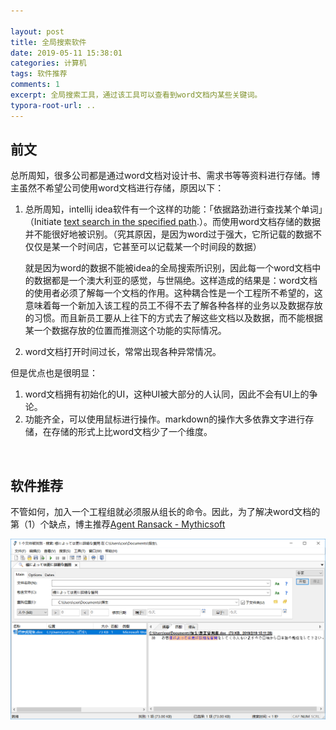 ```yaml
---

layout: post
title: 全局搜索软件
date: 2019-05-11 15:38:01
categories: 计算机
tags: 软件推荐
comments: 1
excerpt: 全局搜索工具，通过该工具可以查看到word文档内某些关键词。
typora-root-url: ..
---
```




## 前文

总所周知，很多公司都是通过word文档对设计书、需求书等等资料进行存储。博主虽然不希望公司使用word文档进行存储，原因以下：

1. 总所周知，intellij idea软件有一个这样的功能：「依据路劲进行查找某个单词」（Initiate [text search in the specified path](https://www.jetbrains.com/help/phpstorm/finding-and-replacing-text-in-project.html).）。而使用word文档存储的数据并不能很好地被识别。（究其原因，是因为word过于强大，它所记载的数据不仅仅是某一个时间店，它甚至可以记载某一个时间段的数据）

   就是因为word的数据不能被idea的全局搜索所识别，因此每一个word文档中的数据都是一个澳大利亚的感觉，与世隔绝。这样造成的结果是：word文档的使用者必须了解每一个文档的作用。这种耦合性是一个工程所不希望的，这意味着每一个新加入该工程的员工不得不去了解各种各样的业务以及数据存放的习惯。而且新员工要从上往下的方式去了解这些文档以及数据，而不能根据某一个数据存放的位置而推测这个功能的实际情况。

2. word文档打开时间过长，常常出现各种异常情况。

但是优点也是很明显：

1. word文档拥有初始化的UI，这种UI被大部分的人认同，因此不会有UI上的争论。
2. 功能齐全，可以使用鼠标进行操作。markdown的操作大多依靠文字进行存储，在存储的形式上比word文档少了一个维度。

<br>

## 软件推荐

不管如何，加入一个工程组就必须服从组长的命令。因此，为了解决word文档的第（1）个缺点，博主推荐[Agent Ransack - Mythicsoft](https://www.mythicsoft.com/agentransack/)

![1557557749512](/../assets/blog_res/1557557749512.png)